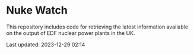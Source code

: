 # Nuke Watch

This repository includes code for retrieving the latest information available on the output of EDF nuclear power plants in the UK.

Last updated: 2023-12-29 02:14